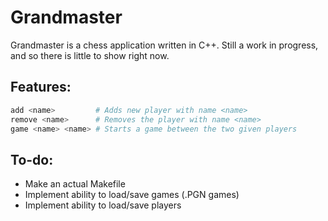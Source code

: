 # Grandmaster

Grandmaster is a chess application written in C++. Still a work in progress,
and so there is little to show right now.

## Features:

```Bash
add <name>         # Adds new player with name <name>
remove <name>      # Removes the player with name <name>
game <name> <name> # Starts a game between the two given players
```

## To-do:
- Make an actual Makefile
- Implement ability to load/save games (.PGN games)
- Implement ability to load/save players

